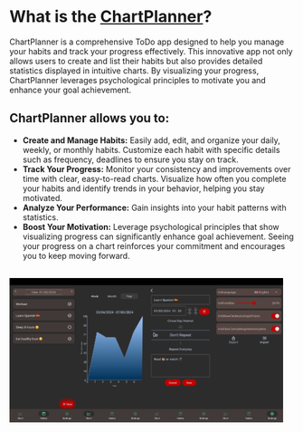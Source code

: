 <h1>What is the <a href="">ChartPlanner</a>?</h1>
<p>ChartPlanner is a comprehensive ToDo app designed to help you manage your habits and track your progress effectively. This innovative app not only allows users to create and list their habits but also provides detailed statistics displayed in intuitive charts. By visualizing your progress, ChartPlanner leverages psychological principles to motivate you and enhance your goal achievement.</p>
<h2>ChartPlanner allows you to:</h2>
<ul>
    <li><b>Create and Manage Habits:</b> Easily add, edit, and organize your daily, weekly, or monthly habits. Customize each habit with specific details such as frequency, deadlines to ensure you stay on track.</li>
    <li><b>Track Your Progress:</b> Monitor your consistency and improvements over time with clear, easy-to-read charts. Visualize how often you complete your habits and identify trends in your behavior, helping you stay motivated.</li>
    <li><b>Analyze Your Performance:</b> Gain insights into your habit patterns with statistics.</li>
    <li><b>Boost Your Motivation:</b> Leverage psychological principles that show visualizing progress can significantly enhance goal achievement. Seeing your progress on a chart reinforces your commitment and encourages you to keep moving forward.</li>
</ul>
<br>
<div style="display:flex;">
  <img alt="App image" src="https://github.com/Mioshek/ChartPlanner/blob/main/Screenshot_ChartPlanner_S10_ListHabits.jpg" width="24%">
  <img alt="App image" src="https://github.com/Mioshek/ChartPlanner/blob/main/Screenshot_ChartPlanner_S10_Chart.jpg" width="24%">
  <img alt="App image" src="https://github.com/Mioshek/ChartPlanner/blob/main/Screenshot_ChartPlanner_S10_New.jpg" width="24%">
  <img alt="App image" src="https://github.com/Mioshek/ChartPlanner/blob/main/Screenshot_ChartPlanner_S10_Settings.jpg" width="24%">
</div>